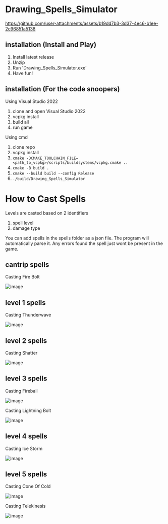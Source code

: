 # Drawing_Spells_Simulator
https://github.com/user-attachments/assets/b19dd7b3-3d37-4ec6-b1ee-2c96851a5138


## installation (Install and Play)
1. Install latest release
2. Unzip
3. Run 'Drawing_Spells_Simulator.exe'
4. Have fun!

## installation (For the code snoopers)
Using Visual Studio 2022
1. clone and open Visual Studio 2022
2. vcpkg install
3. build all
4. run game

Using cmd
1. clone repo
2. vcpkg install
3. ```cmake -DCMAKE_TOOLCHAIN_FILE=<path_to_vcpkg>/scripts/buildsystems/vcpkg.cmake ..```
4. ```cmake -B build .```
5. ```cmake --build build --config Release```
6. ```./build/Drawing_Spells_Simulator```

# How to Cast Spells
Levels are casted based on 2 identifiers
1. spell level
2. damage type

You can add spells in the spells folder as a json file. The program will automatically parse it. Any errors found the spell just wont be present in the game. 

## cantrip spells
Casting Fire Bolt

![image](https://github.com/user-attachments/assets/fa2bcac4-5df1-4984-9ea5-c25e46847a53)


## level 1 spells
Casting Thunderwave

![image](https://github.com/user-attachments/assets/13e211f0-b478-4890-b13d-ae8123d4d3b5)

## level 2 spells
Casting Shatter

![image](https://github.com/user-attachments/assets/1186ab06-88d2-49e1-a1ff-a0afd0f71158)


## level 3 spells
Casting Fireball

![image](https://github.com/user-attachments/assets/4bc89525-b405-4ac5-975c-981d120a6013)

Casting Lightning Bolt

![image](https://github.com/user-attachments/assets/62d40643-2c31-4316-b0ec-189c6e2c1158)


## level 4 spells
Casting Ice Storm

![image](https://github.com/user-attachments/assets/0aca2967-26e3-415c-bdaa-d1cc8f640ad9)


## level 5 spells
Casting Cone Of Cold

![image](https://github.com/user-attachments/assets/21043519-4749-46ce-bcf7-9462bcf00f23)

Casting Telekinesis 

![image](https://github.com/user-attachments/assets/87c0a7c8-be78-4d1e-958b-a1f01827f829)
